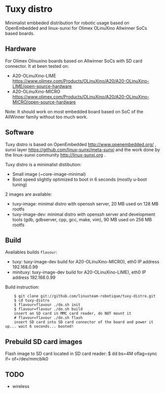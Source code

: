 
# Tuxy distro

Minimalist embbeded distribution for robotic usage based on OpenEmbedded and linux-sunxi for Olimex OLinuXino Allwinner SoCs based boards.

## Hardware

For Olimex Olinuxino boards based on Allwinner SoCs with SD card connector. It at been tested on:
- A20-OLinuXino-LIME https://www.olimex.com/Products/OLinuXino/A20/A20-OLinuXino-LIME/open-source-hardware
- A20-OLinuXino-MICRO https://www.olimex.com/Products/OLinuXino/A20/A20-OLinuXino-MICRO/open-source-hardware

Note: It should work on most embedded board based on SoC of the AllWinner family without too much work.

## Software

Tuxy distro is based on OpenEmbedded http://www.openembedded.org/ , sunxi layer https://github.com/linux-sunxi/meta-sunxi and the work done by the linux-sunxi community http://linux-sunxi.org .

Tuxy distro is a minimalist distibution:
- Small image (~core-image-minimal)
- Boot speed slightly optimized to boot in 6 seconds (mostly u-boot tuning)

2 images are available:
- tuxy-image: minimal distro with openssh server, 20 MB used on 128 MB rootfs
- tuxy-image-dev: minimal distro with openssh server and development tools (gdb, gdbserver, cpp, gcc, make, vim), 90 MB used on 256 MB rootfs

## Build

Availables builds `flavour`:
- tuxy: tuxy-image-dev build for A20-OLinuXino-MICRO), eth0 IP address 192.168.0.99
- minituxy: tuxy-image-dev build for A20-OLinuXino-LIME), eth0 IP address 192.168.0.99

Build instruction:
```
    $ git clone git://github.com/linuxteam-robotique/tuxy-distro.git
    $ cd tuxy-distro
    $ flavour=flavour ./do.sh init
    $ flavour=flavour ./do.sh build
    insert an SD card in MMC card reader, do NOT mount it
    # flavour=flavour ./do.sh flash
    insert SD card into SD card connector of the board and power it up... wait 6 seconds... booted!
```
## Prebuild SD card images

Flash image to SD card located in SD card reader:
    $ dd bs=4M oflag=sync if=<image> of=/dev/mmcblk0

## TODO

- wireless
